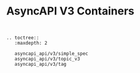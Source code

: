 # AsyncAPI V3 Containers



```{eval-rst}


.. toctree::
   :maxdepth: 2

   asyncapi_api/v3/simple_spec
   asyncapi_api/v3/topic_v3
   asyncapi_api/v3/tag



```